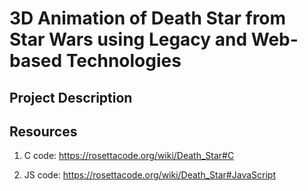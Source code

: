 # 3D Animation of Death Star from Star Wars using Legacy and Web-based Technologies

## Project Description

## Resources

1. C code: https://rosettacode.org/wiki/Death_Star#C

2. JS code: https://rosettacode.org/wiki/Death_Star#JavaScript